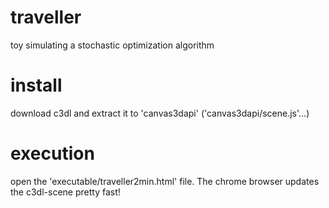 # traveller
toy simulating a stochastic optimization algorithm

# install

download c3dl and extract it to 'canvas3dapi' ('canvas3dapi/scene.js'...)

# execution

open the 'executable/traveller2min.html' file. The chrome browser updates the c3dl-scene pretty fast!

